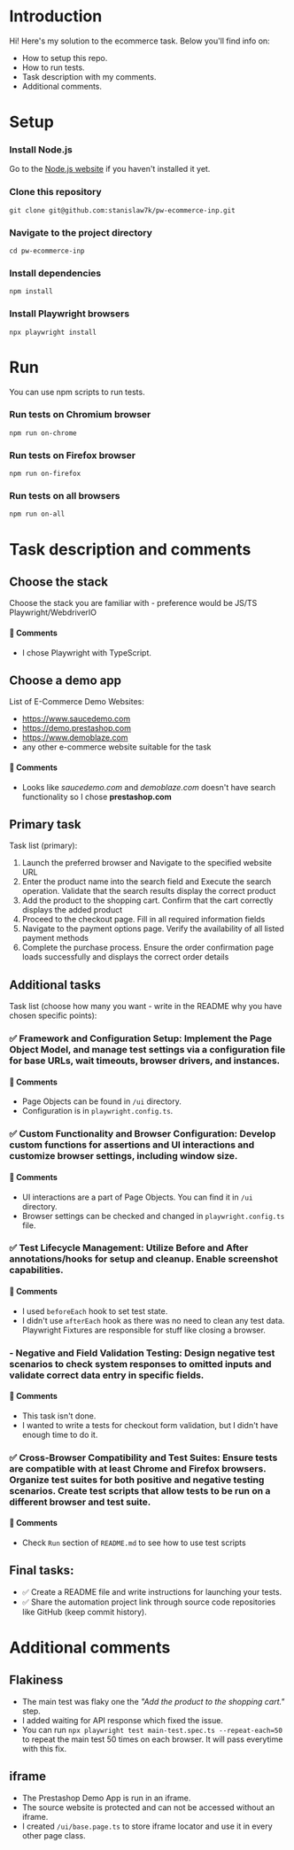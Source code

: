 # Introduction

Hi! Here's my solution to the ecommerce task. Below you'll find info on:

- How to setup this repo.
- How to run tests.
- Task description with my comments.
- Additional comments.

# Setup

### Install Node.js

Go to the [Node.js website](https://nodejs.org/en/download/package-manager/current) if you haven't installed it yet.

### Clone this repository

```
git clone git@github.com:stanislaw7k/pw-ecommerce-inp.git
```

### Navigate to the project directory

```
cd pw-ecommerce-inp
```

### Install dependencies

```
npm install
```

### Install Playwright browsers

```
npx playwright install
```

# Run

You can use npm scripts to run tests.

### Run tests on Chromium browser

```
npm run on-chrome
```

### Run tests on Firefox browser

```
npm run on-firefox
```

### Run tests on all browsers

```
npm run on-all
```

# Task description and comments

## Choose the stack

Choose the stack you are familiar with - preference would be JS/TS Playwright/WebdriverIO

#### 📝 Comments

- I chose Playwright with TypeScript.

## Choose a demo app

List of E-Commerce Demo Websites:

- https://www.saucedemo.com
- https://demo.prestashop.com
- https://www.demoblaze.com
- any other e-commerce website suitable for the task

#### 📝 Comments

- Looks like _saucedemo.com_ and _demoblaze.com_ doesn't have search functionality so I chose **prestashop.com**

## Primary task

Task list (primary):

1. Launch the preferred browser and Navigate to the specified website URL
2. Enter the product name into the search field and Execute the search operation. Validate that the search
   results display the correct product
3. Add the product to the shopping cart. Confirm that the cart correctly displays the added product
4. Proceed to the checkout page. Fill in all required information fields
5. Navigate to the payment options page. Verify the availability of all listed payment methods
6. Complete the purchase process. Ensure the order confirmation page loads successfully and displays the
   correct order details

## Additional tasks

Task list (choose how many you want - write in the README why you have chosen specific points):

### ✅ Framework and Configuration Setup: Implement the Page Object Model, and manage test settings via a configuration file for base URLs, wait timeouts, browser drivers, and instances.

#### 📝 Comments

- Page Objects can be found in `/ui` directory.
- Configuration is in `playwright.config.ts`.

### ✅ Custom Functionality and Browser Configuration: Develop custom functions for assertions and UI interactions and customize browser settings, including window size.

#### 📝 Comments

- UI interactions are a part of Page Objects. You can find it in `/ui` directory.
- Browser settings can be checked and changed in `playwright.config.ts` file.

### ✅ Test Lifecycle Management: Utilize Before and After annotations/hooks for setup and cleanup. Enable screenshot capabilities.

#### 📝 Comments

- I used `beforeEach` hook to set test state.
- I didn't use `afterEach` hook as there was no need to clean any test data. Playwright Fixtures are responsible for stuff like closing a browser.

### - Negative and Field Validation Testing: Design negative test scenarios to check system responses to omitted inputs and validate correct data entry in specific fields.

#### 📝 Comments

- This task isn't done.
- I wanted to write a tests for checkout form validation, but I didn't have enough time to do it.

### ✅ Cross-Browser Compatibility and Test Suites: Ensure tests are compatible with at least Chrome and Firefox browsers. Organize test suites for both positive and negative testing scenarios. Create test scripts that allow tests to be run on a different browser and test suite.

#### 📝 Comments

- Check `Run` section of `README.md` to see how to use test scripts

## Final tasks:

- ✅ Create a README file and write instructions for launching your tests.
- ✅ Share the automation project link through source code repositories like GitHub (keep commit history).

# Additional comments

## Flakiness

- The main test was flaky one the _"Add the product to the shopping cart."_ step.
- I added waiting for API response which fixed the issue.
- You can run `npx playwright test main-test.spec.ts --repeat-each=50` to repeat the main test 50 times on each browser. It will pass everytime with this fix.

## iframe

- The Prestashop Demo App is run in an iframe.
- The source website is protected and can not be accessed without an iframe.
- I created `/ui/base.page.ts` to store iframe locator and use it in every other page class.
